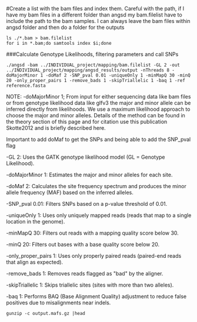  #Create a list with the bam files and index them. Careful with the path, if I have my bam files in a different folder than angsd my bam.filelist have to include the path to the bam samples. I can
 always leave the bam files within angsd folder and then do a folder for the outputs

```
ls ./*.bam > bam.filelist
for i in *.bam;do samtools index $i;done
```

 ###Calculate Genotype Likelihoods, filtering parameters and call SNPs
 ```
 ./angsd -bam ../INDIVIDUAL_project/mapping/bam.filelist -GL 2 -out ../INDIVIDUAL_project/mapping/angsd_results/output -nThreads 8 -doMajorMinor 1 -doMaf 2 -SNP_pval 0.01 -uniqueOnly 1 -minMapQ 30 -minQ 20 -only_proper_pairs 1 -remove_bads 1 -skipTriallelic 1 -baq 1 -ref reference.fasta
 ```
NOTE: -doMajorMinor 1; From input for either sequencing data like bam files or from genotype likelihood data like glfv3 the major and minor allele can be inferred directly from likelihoods. We use a maximum likelihood approach to choose the major and minor alleles. Details of the method can be found in the theory section of this page and for citation use this publication Skotte2012 and is briefly described here.

Important to add doMaf to get the SNPs and being able to add the SNP_pval flag

-GL 2: Uses the GATK genotype likelihood model (GL = Genotype Likelihood).

-doMajorMinor 1: Estimates the major and minor alleles for each site.

-doMaf 2: Calculates the site frequency spectrum and produces the minor allele frequency (MAF) based on the inferred alleles.

-SNP_pval 0.01: Filters SNPs based on a p-value threshold of 0.01.

-uniqueOnly 1: Uses only uniquely mapped reads (reads that map to a single location in the genome).

-minMapQ 30: Filters out reads with a mapping quality score below 30.

-minQ 20: Filters out bases with a base quality score below 20.

-only_proper_pairs 1: Uses only properly paired reads (paired-end reads that align as expected).

-remove_bads 1: Removes reads flagged as "bad" by the aligner.

-skipTriallelic 1: Skips triallelic sites (sites with more than two alleles).

-baq 1: Performs BAQ (Base Alignment Quality) adjustment to reduce false positives due to misalignments near indels.

```
gunzip -c output.mafs.gz |head
```





